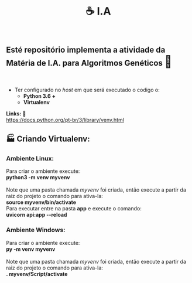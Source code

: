<h1 align="center">
 &#9749; I.A 
</h1><br/>

## Esté repositório implementa a atividade da Matéria de I.A. para Algoritmos Genéticos <span style="font-size: 32px">:robot:</span>

<br/>

- Ter configurado no <i>host</i> em que será executado o codigo o:<br/>
  - <strong>Python 3.6 + </strong> <br/>
  - <strong>Virtualenv </strong> <br/>

<strong>Links:</strong> <span>:page_facing_up:</span><br/>
https://docs.python.org/pt-br/3/library/venv.html

## :factory: Criando Virtualenv: <br/>

### <strong>Ambiente Linux:</strong><br/>

Para criar o ambiente execute: <br/>
<strong>python3 -m venv myvenv</strong><br/><br/>
Note que uma pasta chamada <i>myvenv</i> foi criada,
então execute a partir da raiz do projeto o comando para ativa-la:<br/>
<strong>source myvenv/bin/activate</strong><br/>
Para executar entre na pasta
<strong>app</strong> e execute o comando:<br/>
<strong>uvicorn api:app --reload</strong><br/>

### <strong>Ambiente Windows:</strong><br/>

Para criar o ambiente execute: <br/>
<strong>py -m venv myvenv</strong><br/><br/>
Note que uma pasta chamada <i>myvenv</i> foi criada,
então execute a partir da raiz do projeto o comando para ativa-la:<br/>
<strong>. myvenv/Script/activate</strong><br/>

<!-- Para executar entre na pasta
<strong>app</strong> e execute o comando:<br/>
<strong>uvicorn main:app --reload</strong><br/> -->

<!-- ## :hammer: Instalação das Dependências:<br/>

Note que um arquivo <i>requeriments.txt</i> está na raiz do projeto, o mesmo contem todas as dependências do projeto, para instalar execute: <br/>
<strong>pip install -r requirements.txt</strong><br/> -->